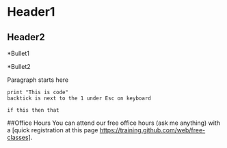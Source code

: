# Header1


## Header2

*Bullet1

*Bullet2

Paragraph starts here

```  
print "This is code"
backtick is next to the 1 under Esc on keyboard

if this then that
```

##Office Hours
You can attend our free office hours (ask me anything) with a [quick registration at this page https://training.github.com/web/free-classes].
